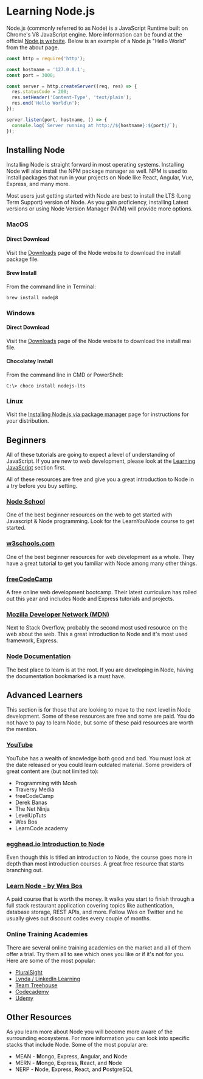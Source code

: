 # Learning Node.js

Node.js (commonly referred to as Node) is a JavaScript Runtime built on Chrome's V8 JavaScript engine.  More information can be found at the official [Node.js website](https://nodejs.org).  Below is an example of a Node.js "Hello World" from the about page.

```js
const http = require('http');

const hostname = '127.0.0.1';
const port = 3000;

const server = http.createServer((req, res) => {
  res.statusCode = 200;
  res.setHeader('Content-Type', 'text/plain');
  res.end('Hello World\n');
});

server.listen(port, hostname, () => {
  console.log(`Server running at http://${hostname}:${port}/`);
});
```

## Installing Node

Installing Node is straight forward in most operating systems.  Installing Node will also install the NPM package manager as well.  NPM is used to install packages that run in your projects on Node like React, Angular, Vue, Express, and many more.

Most users just getting started with Node are best to install the LTS (Long Term Support) version of Node.  As you gain proficiency, installing Latest versions or using Node Version Manager (NVM) will provide more options.

### MacOS

#### Direct Download

Visit the [Downloads](https://nodejs.org/en/download) page of the Node website to download the install package file.

#### Brew Install

From the command line in Terminal:

```
brew install node@8
```

### Windows

#### Direct Download

Visit the [Downloads](https://nodejs.org/en/download) page of the Node website to download the install msi file.

#### Chocolatey Install

From the command line in CMD or PowerShell:

```
C:\> choco install nodejs-lts
```

### Linux

Visit the [Installing Node.js via package manager](https://nodejs.org/en/download/package-manager/) page for instructions for your distribution.  

## Beginners

All of these tutorials are going to expect a level of understanding of JavaScript.  If you are new to web development, please look at the [Learning JavaScript](../JavaScript/JavaScript.md) section first.

All of these resources are free and give you a great introduction to Node in a try before you buy setting.

### [Node School](https://nodeschool.io)

One of the best beginner resources on the web to get started with Javascript & Node programming.  Look for the LearnYouNode course to get started.

### [w3schools.com](https://www.w3schools.com/nodejs/)

One of the best beginner resources for web development as a whole.  They have a great tutorial to get you familiar with Node among many other things.

### [freeCodeCamp](https://www.freecodecamp.org)

A free online web development bootcamp.  Their latest curriculum has rolled out this year and includes Node and Express tutorials and projects.

### [Mozilla Developer Network (MDN)](https://developer.mozilla.org/en-US/docs/Learn/Server-side/Express_Nodejs/Introduction)

Next to Stack Overflow, probably the second most used resource on the web about the web.  This a great introduction to Node and it's most used framework, Express.

### [Node Documentation](https://nodejs.org/en/docs/)

The best place to learn is at the root.  If you are developing in Node, having the documentation bookmarked is a must have.

## Advanced Learners

This section is for those that are looking to move to the next level in Node development.  Some of these resources are free and some are paid.  You do not have to pay to learn Node, but some of these paid resources are worth the mention.

### [YouTube](https://www.youtube.com/results?search_query=node+js)

YouTube has a wealth of knowledge both good and bad.  You must look at the date released or you could learn outdated material.  Some providers of great content are (but not limited to):

* Programming with Mosh
* Traversy Media
* freeCodeCamp
* Derek Banas
* The Net Ninja
* LevelUpTuts
* Wes Bos
* LearnCode.academy

### [egghead.io Introduction to Node](https://egghead.io/courses/introduction-to-node-the-fundamentals)

Even though this is titled an introduction to Node, the course goes more in depth than most introduction courses.  A great free resource that starts branching out.

### [Learn Node - by Wes Bos](https://learnnode.com/)

A paid course that is worth the money.  It walks you start to finish through a full stack restaurant application covering topics like authentication, database storage, REST APIs, and more.  Follow Wes on Twitter and he usually gives out discount codes every couple of months.

### Online Training Academies

There are several online training academies on the market and all of them offer a trial.  Try them all to see which ones you like or if it's not for you.  Here are some of the most popular:

* [PluralSight](https://www.pluralsight.com/)
* [Lynda / LinkedIn Learning](https://www.lynda.com/)
* [Team Treehouse](https://teamtreehouse.com/)
* [Codecademy](https://www.codecademy.com/)
* [Udemy](https://www.udemy.com/)

## Other Resources

As you learn more about Node you will become more aware of the surrounding ecosystems.  For more information you can look into specific stacks that include Node.  Some of the most popular are:

* MEAN - **M**ongo, **E**xpress, **A**ngular, and **N**ode
* MERN - **M**ongo, **E**xpress, **R**eact, and **N**ode
* NERP - **N**ode, **E**xpress, **R**eact, and **P**ostgreSQL


